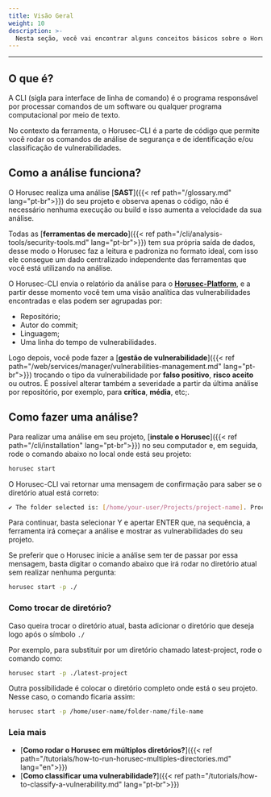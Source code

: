 ```yaml
---
title: Visão Geral
weight: 10
description: >-
  Nesta seção, você vai encontrar alguns conceitos básicos sobre o Horusec-CLI
---
```


---

## **O que é?** 
A CLI (sigla para interface de linha de comando) é o programa responsável por processar comandos de um software ou qualquer programa computacional por meio de texto.

No contexto da ferramenta, o Horusec-CLI é a parte de código que permite você rodar os comandos de análise de segurança e de identificação e/ou classificação de vulnerabilidades.


## **Como a análise funciona?** 
 
O Horusec realiza uma análise [**SAST**]({{< ref path="/glossary.md" lang="pt-br">}}) do seu projeto e observa apenas o código, não é necessário nenhuma execução ou build e isso aumenta a velocidade da sua análise.  

Todas as [**ferramentas de mercado**]({{< ref path="/cli/analysis-tools/security-tools.md" lang="pt-br">}}) tem sua própria saída de dados, desse modo o Horusec faz a leitura e padroniza no formato ideal, com isso ele consegue um dado centralizado independente das ferramentas que você está utilizando na análise.

O Horusec-CLI envia o relatório da análise para o [**Horusec-Platform**](https://github.com/ZupIT/horusec-platform), e a partir desse momento você tem uma visão analítica das vulnerabilidades encontradas e elas podem ser agrupadas por:

- Repositório; 
- Autor do commit;
- Linguagem;
- Uma linha do tempo de vulnerabilidades. 

Logo depois, você pode fazer a [**gestão de vulnerabilidade**]({{< ref path="/web/services/manager/vulnerabilities-management.md" lang="pt-br">}}) trocando o tipo da vulnerabilidade por **falso positivo**, **risco aceito** ou outros. 
É possível alterar também a severidade a partir da última análise por repositório, por exemplo, para **crítica**, **média**, etc;.


## **Como fazer uma análise?**
Para realizar uma análise em seu projeto, [**instale o Horusec**]({{< ref path="/cli/installation" lang="pt-br">}}) no seu computador e, em seguida, rode o comando abaixo no local onde está seu projeto:

```bash
horusec start
```

O Horusec-CLI vai retornar uma mensagem de confirmação para saber se o diretório atual está correto:

```bash
✔ The folder selected is: [/home/your-user/Projects/project-name]. Proceed? [Y/n]: Y
```

Para continuar, basta selecionar Y e apertar ENTER que, na sequência, a ferramenta irá começar a análise e mostrar as vulnerabilidades do seu projeto.

Se preferir que o Horusec inicie a análise sem ter de passar por essa mensagem, basta digitar o comando abaixo que irá rodar no diretório atual sem realizar nenhuma pergunta:

```bash
horusec start -p ./
```

### **Como trocar de diretório?**

Caso queira trocar o diretório atual, basta adicionar o diretório que deseja logo após o símbolo `./` 

Por exemplo, para substituir por um diretório chamado latest-project, rode o comando como:

```bash
horusec start -p ./latest-project
```

Outra possibilidade é colocar o diretório completo onde está o seu projeto. Nesse caso, o comando ficaria assim: 

```bash
horusec start -p /home/user-name/folder-name/file-name
```

### Leia mais
- [**Como rodar o Horusec em múltiplos diretórios?**]({{< ref path="/tutorials/how-to-run-horusec-multiples-directories.md" lang="en">}})
- [**Como classificar uma vulnerabilidade?**]({{< ref path="/tutorials/how-to-classify-a-vulnerability.md" lang="pt-br">}})